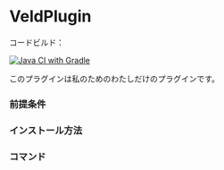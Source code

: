 # VeldPlugin

コードビルド：

[![Java CI with Gradle](https://github.com/Char6tte/VeldPlugin/actions/workflows/gradle.yml/badge.svg)](https://github.com/Char6tte/VeldPlugin/actions/workflows/gradle.yml)

このプラグインは私のためのわたしだけのプラグインです。

### 前提条件


### インストール方法


### コマンド

